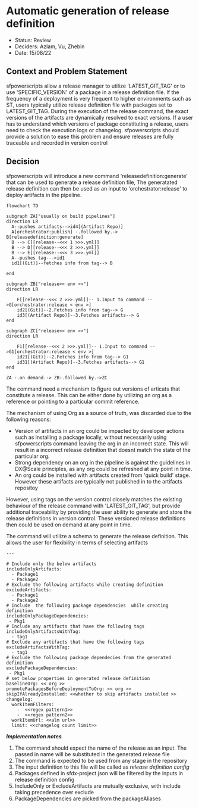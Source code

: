 # Automatic generation of release definition

* Status: Review  <!-- optional -->
* Deciders: Azlam, Vu, Zhebin <!-- optional -->
* Date: 15/08/22 <!-- optional -->

## Context and Problem Statement

sfpowerscripts allow a release manager to utilize  'LATEST_GIT_TAG' or to use 'SPECIFIC_VERSION' of a package in a release definition file. If the frequency of a deployment is very frequent to higher environments such as ST, users typically utilize release definition file with packages set to LATEST_GIT_TAG. During the execution of the release command, the exact versions of the artifacts are dynamically resolved to exact versions. If a user has to understand which versions of package constituting a release, users need to check the execution logs or changelog. sfpowerscripts  should provide a solution to ease this problem and ensure releases are fully traceable and recorded in version control

## Decision

sfpowerscripts will introduce a new command 'releasedefinition:generate' that can be used to generate a release definition file, The generatated release definition  can then be used as an input to 'orchestrator:release' to deploy artifacts in the pipeline.

```mermaid
flowchart TD

subgraph ZA["usually on build pipelines"]
direction LR
  A--pushes artifacts-->id4[(Artifact Repo)]
  A[orchestrator:publish] -.followed by.-> B[releasedefinition:generate]
  B --> C[[release--<<< 1 >>>.yml]]
  B --> D[[release--<<< 2 >>>.yml]]
  B --> E[[release--<<< 3 >>>.yml]]
  A--pushes tag--->id1
  id1[(Git)]--fetches info from tag--> B

end

subgraph ZB["release<< env >>"]
direction LR

    F[[release--<<< 2 >>>.yml]]-- 1.Input to command -->G[orchestrator:release < env >]
    id2[(Git)]--2.Fetches info from tag--> G
    id3[(Artifact Repo)]--3.Fetches artifacts--> G
end

subgraph ZC["release<< env >>"]
direction LR

    F1[[release--<<< 2 >>>.yml]]-- 1.Input to command -->G1[orchestrator:release < env >]
    id21[(Git)]--2.Fetches info from tag--> G1
    id31[(Artifact Repo)]--3.Fetches artifacts--> G1
end

ZA -.on demand.-> ZB-.followed by.->ZC
```

The command need a mechanism to figure out  versions of articats that constitute a release. This can be either done by utilizing an org as a reference or pointing to a particular commit reference.

The mechanism of using Org as a source of truth, was discarded due to the following reasons:

* Version of artifacts in an org could be impacted by developer actions such as installing a package locally, without necessarily using sfpowerscripts command leaving the org in an incorrect state. This will result in a incorrect release definition that doesnt match the state of the particular org.
* Strong dependency on an org in the pipeline is against the guidelines in DX@Scale principles, as any org could be refreshed at any point in time.
* An org could be installed with artifacts created from 'quick build' stage. However these artifacts are typically not published in to the artifacts repositoy

However, using tags on the version control closely matches the existing behaviour of the release command with 'LATEST_GIT_TAG', but provide additional traceability  by providing the user ability to generate and store the release definitions in version control. These versioned release definitions then could be used on demand at any point in time.

The command will utilize a schema to generate the release  definition. This allows the user for flexibility in terms of selecting artifacts

```
---

# Include only the below artifacts
includeOnlyArtifacts:
  - Package1
  - Package2
# Exclude the following artifacts while creating definition
excludeArtifacts:
  - Package1
  - Package2
# Include  the following package dependencies  while creating definition
includeOnlyPackageDependencies:
 - Pkg1
# Include any artifacts that have the following tags
includeOnlyArtifactsWithTag:
  - tag1
# Exclude any artifacts that have the following tags
excludeArtifactsWithTag:
  - tag1
# Exclude the following package dependecies from the generated definition
excludePackageDependencies:
 - Pkg1
# set below properties in generated release definition
baselineOrg: << org >>
promotePackagesBeforeDeploymentToOrg: << org >>
skipIfAlreadyInstalled: <<whether to skip artifacts installed >>
changelog:
  workItemFilters:
    -  <<regex pattern1>>
    -  <<regex pattern2>>
  workItemUrl: <<alm url>>
  limit: <<changelog count limit>>

```

***Implementation notes***

1. The command should expect the name of the release as an input. The passed in name will be substituted in the generated release file
2. The command is expected to be used from any stage in the repository
3. The input definition to this file will be called as *release definition config*
4. Packages defined in sfdx-project.json will be filtered by the inputs in release definition config
5. IncludeOnly or ExcludeArtifacts are mutually exclusive, with include taking precedence over exclude
6. PackageDependencies are picked from the packageAliases
